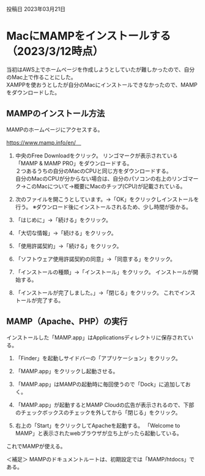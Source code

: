 投稿日 2023年03月21日
# MacにMAMPをインストールする（2023/3/12時点）

当初はAWS上でホームページを作成しようとしていたが難しかったので、自分のMac上で作ることにした。  
XAMPPを使おうとしたが自分のMacにインストールできなかったので、MAMPをダウンロードした。

## MAMPのインストール方法
MAMPのホームページにアクセスする。

<a href="https://www.mamp.info/en/" target="_blank">https://www.mamp.info/en/　</a>

1. 中央のFree Downloadをクリック。
リンゴマークが表示されている「MAMP & MAMP PRO」をダウンロードする。  
２つあるうちの自分のMacのCPUと同じ方をダウンロードする。  
自分のMacのCPUが分からない場合は、自分のパソコンの右上のリンゴマーク→このMacについて→概要にMacのチップ(CPU)が記載されている。  

2. 次のファイルを開こうとしています。→「OK」をクリックしインストールを行う。
※ダウンロード後にインストールされるため、少し時間が掛かる。
3. 「はじめに」→「続ける」をクリック。
4. 「大切な情報」→「続ける」をクリック。
5. 「使用許諾契約」→「続ける」をクリック。
6. 「ソフトウェア使用許諾契約の同意」→「同意する」をクリック。
7. 「インストールの種類」→「インストール」をクリック。
インストールが開始する。
8. 「インストールが完了しました。」→「閉じる」をクリック。
これでインストールが完了する。

## MAMP（Apache、PHP）の実行
インストールした「MAMP.app」はApplicationsディレクトリに保存されている。  

1. 「Finder」を起動しサイドバーの「アプリケーション」をクリック。  

2. 「MAMP.app」をクリックし起動させる。  

3. 「MAMP.app」はMAMPの起動時に毎回使うので「Dock」に追加しておく。  

4. 「MAMP.app」が起動するとMAMP Cloudの広告が表示されるので、下部のチェックボックスのチェックを外してから「閉じる」をクリック。  

5. 右上の「Start」をクリックしてApacheを起動する。
「Welcome to MAMP」と表示されたwebブラウザが立ち上がったら起動している。  

これでMAMPが使える。

＜補足＞
MAMPのドキュメントルートは、初期設定では「MAMP/htdocs」である。
